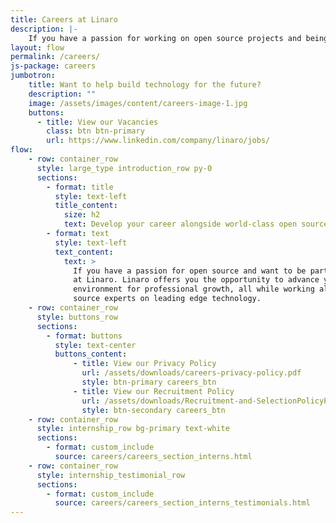 ```yaml
---
title: Careers at Linaro
description: |-
    If you have a passion for working on open source projects and being part of a community then you belong at Linaro. Linaro offers its employees the opportunity to work with leading edge technology and the latest hardware.
layout: flow
permalink: /careers/
js-package: careers
jumbotron:
    title: Want to help build technology for the future?
    description: ""
    image: /assets/images/content/careers-image-1.jpg
    buttons:
      - title: View our Vacancies
        class: btn btn-primary
        url: https://www.linkedin.com/company/linaro/jobs/
flow:
    - row: container_row
      style: large_type introduction_row py-0
      sections:
        - format: title
          style: text-left
          title_content:
            size: h2
            text: Develop your career alongside world-class open source experts
        - format: text
          style: text-left
          text_content:
            text: >
              If you have a passion for open source and want to be part of a community, then you belong
              at Linaro. Linaro offers you the opportunity to advance your career in an outstanding
              environment for professional growth, all while working alongside a team of world-class open
              source experts on leading edge technology.
    - row: container_row
      style: buttons_row
      sections:
        - format: buttons
          style: text-center
          buttons_content:
              - title: View our Privacy Policy
                url: /assets/downloads/careers-privacy-policy.pdf
                style: btn-primary careers_btn
              - title: View our Recruitment Policy
                url: /assets/downloads/Recruitment-and-SelectionPolicyProcedure.pdf
                style: btn-secondary careers_btn
    - row: container_row
      style: internship_row bg-primary text-white
      sections:
        - format: custom_include
          source: careers/careers_section_interns.html
    - row: container_row
      style: internship_testimonial_row
      sections:
        - format: custom_include
          source: careers/careers_section_interns_testimonials.html
---
```


